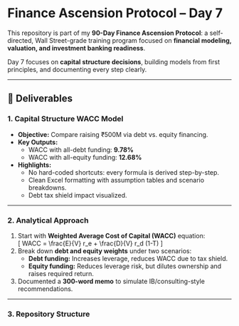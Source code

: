 # Finance Ascension Protocol – Day 7

This repository is part of my **90-Day Finance Ascension Protocol**: a self-directed, Wall Street-grade training program focused on **financial modeling, valuation, and investment banking readiness**.  

Day 7 focuses on **capital structure decisions**, building models from first principles, and documenting every step clearly.

---

## 📌 Deliverables

### 1. Capital Structure WACC Model
- **Objective:** Compare raising ₹500M via debt vs. equity financing.
- **Key Outputs:**
  - WACC with all-debt funding: **9.78%**
  - WACC with all-equity funding: **12.68%**
- **Highlights:**
  - No hard-coded shortcuts: every formula is derived step-by-step.
  - Clean Excel formatting with assumption tables and scenario breakdowns.
  - Debt tax shield impact visualized.

---

### 2. Analytical Approach
1. Start with **Weighted Average Cost of Capital (WACC)** equation:  
   \[
   WACC = \frac{E}{V} r_e + \frac{D}{V} r_d (1-T)
   \]
2. Break down **debt and equity weights** under two scenarios:
   - **Debt funding:** Increases leverage, reduces WACC due to tax shield.
   - **Equity funding:** Reduces leverage risk, but dilutes ownership and raises required return.
3. Documented a **300-word memo** to simulate IB/consulting-style recommendations.

---

### 3. Repository Structure
